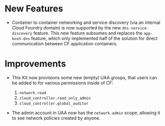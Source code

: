 # New Features

- Container to container networking and service discovery (via an
  internal Cloud Foundry domain) is now supported by the new
  `dns-service-discovery` feature.  This new feature subsumes and
  replaces the `app-bosh-dns` feature, which only implemented half
  of the solution for direct communication between CF application
  containers.

# Improvements

- This Kit now provisions some new (empty) UAA groups, that users
  can be added to for various permissions inside of CF:

    1. `network.read`
    2. `cloud_controller.read_only_admin`
    3. `cloud_controller.global_auditor`

- The admin account in UAA now has the `network.admin` scope,
  allowing it to see network policies created by anyone.

